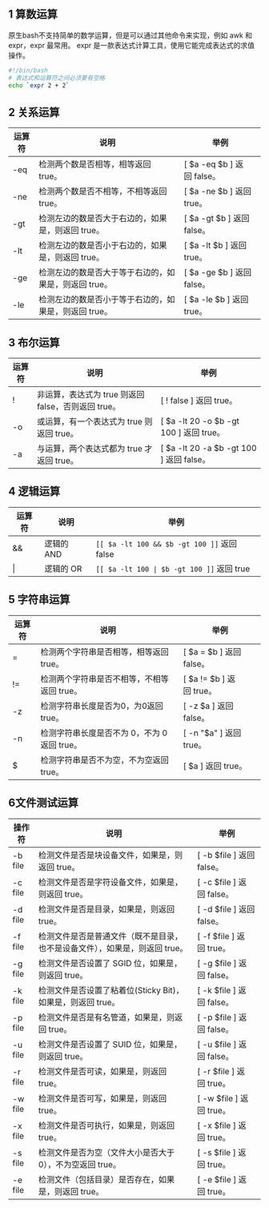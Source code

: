## 1 算数运算
原生bash不支持简单的数学运算，但是可以通过其他命令来实现，例如 awk 和 expr，expr 最常用。
expr 是一款表达式计算工具，使用它能完成表达式的求值操作。
```sh
#!/bin/bash
# 表达式和运算符之间必须要有空格
echo `expr 2 + 2`
```
## 2 关系运算
|运算符|说明|举例|
|---|---|---|
|-eq|检测两个数是否相等，相等返回 true。|[ $a -eq $b ] 返回 false。|
|-ne|检测两个数是否不相等，不相等返回 true。|[ $a -ne $b ] 返回 true。|
|-gt|检测左边的数是否大于右边的，如果是，则返回 true。|[ $a -gt $b ] 返回 false。|
|-lt|检测左边的数是否小于右边的，如果是，则返回 true。|[ $a -lt $b ] 返回 true。|
|-ge|检测左边的数是否大于等于右边的，如果是，则返回 true。|[ $a -ge $b ] 返回 false。|
|-le|检测左边的数是否小于等于右边的，如果是，则返回 true。|[ $a -le $b ] 返回 true。|

## 3 布尔运算
| 运算符 | 说明                                 | 举例                                    |
| --- | ---------------------------------- | ------------------------------------- |
| !   | 非运算，表达式为 true 则返回 false，否则返回 true。 | [ ! false ] 返回 true。                  |
| -o  | 或运算，有一个表达式为 true 则返回 true。         | [ $a -lt 20 -o $b -gt 100 ] 返回 true。  |
| -a  | 与运算，两个表达式都为 true 才返回 true。         | [ $a -lt 20 -a $b -gt 100 ] 返回 false。 |
## 4 逻辑运算
| 运算符 | 说明      | 举例                                        |
| --- | ------- | ----------------------------------------- |
| &&  | 逻辑的 AND | `[[ $a -lt 100 && $b -gt 100 ]]` 返回 false |
| \|  | 逻辑的 OR  | `[[ $a -lt 100 \| $b -gt 100 ]]` 返回 true  |

## 5 字符串运算

| 运算符 | 说明                          | 举例                    |
| --- | --------------------------- | --------------------- |
| =   | 检测两个字符串是否相等，相等返回 true。      | [ $a = $b ] 返回 false。 |
| !=  | 检测两个字符串是否不相等，不相等返回 true。    | [ $a != $b ] 返回 true。 |
| -z  | 检测字符串长度是否为0，为0返回 true。      | [ -z $a ] 返回 false。   |
| -n  | 检测字符串长度是否不为 0，不为 0 返回 true。 | [ -n "$a" ] 返回 true。  |
| $   | 检测字符串是否不为空，不为空返回 true。      | [ $a ] 返回 true。       |
## 6文件测试运算
| 操作符     | 说明                                       | 举例                     |
| ------- | ---------------------------------------- | ---------------------- |
| -b file | 检测文件是否是块设备文件，如果是，则返回 true。               | [ -b $file ] 返回 false。 |
| -c file | 检测文件是否是字符设备文件，如果是，则返回 true。              | [ -c $file ] 返回 false。 |
| -d file | 检测文件是否是目录，如果是，则返回 true。                  | [ -d $file ] 返回 false。 |
| -f file | 检测文件是否是普通文件（既不是目录，也不是设备文件），如果是，则返回 true。 | [ -f $file ] 返回 true。  |
| -g file | 检测文件是否设置了 SGID 位，如果是，则返回 true。           | [ -g $file ] 返回 false。 |
| -k file | 检测文件是否设置了粘着位(Sticky Bit)，如果是，则返回 true。   | [ -k $file ] 返回 false。 |
| -p file | 检测文件是否是有名管道，如果是，则返回 true。                | [ -p $file ] 返回 false。 |
| -u file | 检测文件是否设置了 SUID 位，如果是，则返回 true。           | [ -u $file ] 返回 false。 |
| -r file | 检测文件是否可读，如果是，则返回 true。                   | [ -r $file ] 返回 true。  |
| -w file | 检测文件是否可写，如果是，则返回 true。                   | [ -w $file ] 返回 true。  |
| -x file | 检测文件是否可执行，如果是，则返回 true。                  | [ -x $file ] 返回 true。  |
| -s file | 检测文件是否为空（文件大小是否大于0），不为空返回 true。          | [ -s $file ] 返回 true。  |
| -e file | 检测文件（包括目录）是否存在，如果是，则返回 true。             | [ -e $file ] 返回 true。  |
